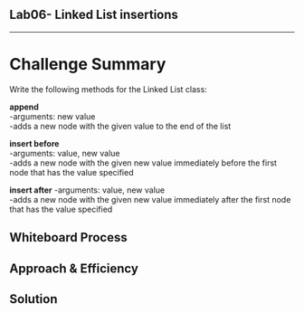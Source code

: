 ## Lab06- Linked List insertions

---

# Challenge Summary

<!-- Description of the challenge -->

Write the following methods for the Linked List class:

**append**<br>
-arguments: new value<br>
-adds a new node with the given value to the end of the list<br>

**insert before**<br>
-arguments: value, new value<br>
-adds a new node with the given new value immediately before the first node that has the value specified<br>

**insert after**
-arguments: value, new value<br>
-adds a new node with the given new value immediately after the first node that has the value specified<br>

## Whiteboard Process
<!-- Embedded whiteboard image -->

## Approach & Efficiency
<!-- What approach did you take? Why? What is the Big O space/time for this approach? -->

## Solution
<!-- Show how to run your code, and examples of it in action -->
